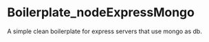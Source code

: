 # Boilerplate_nodeExpressMongo
A simple clean boilerplate for express servers that use mongo as db. 
